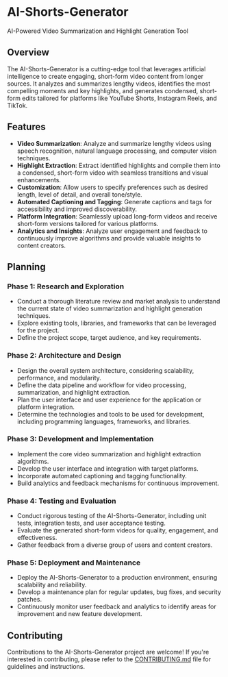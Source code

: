 # AI-Shorts-Generator

AI-Powered Video Summarization and Highlight Generation Tool

## Overview

The AI-Shorts-Generator is a cutting-edge tool that leverages artificial intelligence to create engaging, short-form video content from longer sources. It analyzes and summarizes lengthy videos, identifies the most compelling moments and key highlights, and generates condensed, short-form edits tailored for platforms like YouTube Shorts, Instagram Reels, and TikTok.

## Features

- **Video Summarization**: Analyze and summarize lengthy videos using speech recognition, natural language processing, and computer vision techniques.
- **Highlight Extraction**: Extract identified highlights and compile them into a condensed, short-form video with seamless transitions and visual enhancements.
- **Customization**: Allow users to specify preferences such as desired length, level of detail, and overall tone/style.
- **Automated Captioning and Tagging**: Generate captions and tags for accessibility and improved discoverability.
- **Platform Integration**: Seamlessly upload long-form videos and receive short-form versions tailored for various platforms.
- **Analytics and Insights**: Analyze user engagement and feedback to continuously improve algorithms and provide valuable insights to content creators.

## Planning

### Phase 1: Research and Exploration

- Conduct a thorough literature review and market analysis to understand the current state of video summarization and highlight generation techniques.
- Explore existing tools, libraries, and frameworks that can be leveraged for the project.
- Define the project scope, target audience, and key requirements.

### Phase 2: Architecture and Design

- Design the overall system architecture, considering scalability, performance, and modularity.
- Define the data pipeline and workflow for video processing, summarization, and highlight extraction.
- Plan the user interface and user experience for the application or platform integration.
- Determine the technologies and tools to be used for development, including programming languages, frameworks, and libraries.

### Phase 3: Development and Implementation

- Implement the core video summarization and highlight extraction algorithms.
- Develop the user interface and integration with target platforms.
- Incorporate automated captioning and tagging functionality.
- Build analytics and feedback mechanisms for continuous improvement.

### Phase 4: Testing and Evaluation

- Conduct rigorous testing of the AI-Shorts-Generator, including unit tests, integration tests, and user acceptance testing.
- Evaluate the generated short-form videos for quality, engagement, and effectiveness.
- Gather feedback from a diverse group of users and content creators.

### Phase 5: Deployment and Maintenance

- Deploy the AI-Shorts-Generator to a production environment, ensuring scalability and reliability.
- Develop a maintenance plan for regular updates, bug fixes, and security patches.
- Continuously monitor user feedback and analytics to identify areas for improvement and new feature development.

## Contributing

Contributions to the AI-Shorts-Generator project are welcome! If you're interested in contributing, please refer to the [CONTRIBUTING.md](CONTRIBUTING.md) file for guidelines and instructions.
